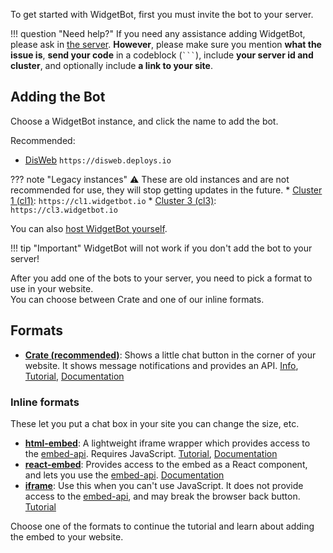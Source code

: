 To get started with WidgetBot, first you must invite the bot to your server.

!!! question "Need help?"
    If you need any assistance adding WidgetBot, please ask in [the server](https://discord.gg/NYBEhN7). **However**, please make sure you mention **what the issue is**, **send your code** in a codeblock (` ``` `), include **your server id and cluster**, and optionally include **a link to your site**.


## Adding the Bot

Choose a WidgetBot instance, and click the name to add the bot.

<!--### Official Instances
These are operated by the WidgetBot team, and you can apply [patron perks](https://about.widgetbot.io/patron) on these.-->

Recommended:

* [DisWeb](https://disweb.deploys.io/api/invite) `https://disweb.deploys.io`

??? note "Legacy instances"
    ⚠️ These are old instances and are not recommended for use, they will stop getting updates in the future.
    * [Cluster 1 (cl1)](https://add.widgetbot.io/cl1): `https://cl1.widgetbot.io`
    * [Cluster 3 (cl3)](https://add.widgetbot.io/cl3): `https://cl3.widgetbot.io`

<!--### Third-Party Instances
These are operated by third-parties and WidgetBot patron perks may not apply.-->

You can also [host WidgetBot yourself](/self-hosted).


!!! tip "Important"
    WidgetBot will not work if you don't add the bot to your server!

<!--!!! note
    The instances are mostly identical, however there are some small differences: cl2 and DisWeb render mentions, but cl3 doesn't. cl3 renders animated emojis, but cl2 and DisWeb don't. Also, cl2 will not work on a server with the 2FA Requirement on.-->

<!-- Alternatively, if you want beta features such as letting guests mention users and use custom emotes, use [the beta version](https://discordapp.com/oauth2/authorize?client_id=356856478495408129&scope=bot&permissions=537218112). Note that this may have bugs. -->

After you add one of the bots to your server, you need to pick a format to use in your website.  
You can choose between Crate and one of our inline formats.

## Formats

* **[Crate (recommended)](/embed/crate/tutorial)**: Shows a little chat button in the corner of your website. It shows message notifications and provides an API. [Info](https://widgetbot.io/crate), [Tutorial](/embed/crate/tutorial), [Documentation](/embed/crate)

### Inline formats
These let you put a chat box in your site you can change the size, etc.

* **[html-embed](/embed/html-embed/tutorial)**: A lightweight iframe wrapper which provides access to the [embed-api](https://github.com/widgetbot-io/embed-api). Requires JavaScript. [Tutorial](/embed/html-embed/tutorial), [Documentation](/embed/html-embed)
* **[react-embed](/embed/react-embed)**: Provides access to the embed as a React component, and lets you use the [embed-api](https://github.com/widgetbot-io/embed-api). [Documentation](/embed/react-embed)
* **[iframe](iframes)**: Use this when you can't use JavaScript. It does not provide access to the [embed-api](https://github.com/widgetbot-io/embed-api), and may break the browser back button. [Tutorial](iframes)

Choose one of the formats to continue the tutorial and learn about adding the embed to your website.

